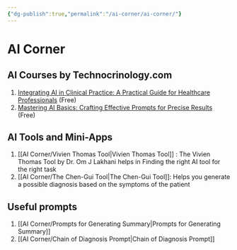 ```yaml
---
{"dg-publish":true,"permalink":"/ai-corner/ai-corner/"}
---
```


# AI Corner


## AI Courses by Technocrinology.com

1. [Integrating AI in Clinical Practice: A Practical Guide for Healthcare Professionals](https://technocrinology.thinkific.com/courses/ai4clinicaluse) (Free)
2. [Mastering AI Basics: Crafting Effective Prompts for Precise Results](https://technocrinology.thinkific.com/courses/PromptingCourse) (Free)


## AI Tools and Mini-Apps

1.  [[AI Corner/Vivien Thomas Tool\|Vivien Thomas Tool]] : The Vivien Thomas Tool by Dr. Om J Lakhani helps in Finding the right AI tool for the right task
2. [[AI Corner/The Chen-Gui Tool\|The Chen-Gui Tool]]: Helps you generate a possible diagnosis based on the symptoms of the patient


## Useful prompts

1. [[AI Corner/Prompts for Generating Summary\|Prompts for Generating Summary]]
2. [[AI Corner/Chain of Diagnosis Prompt\|Chain of Diagnosis Prompt]]
